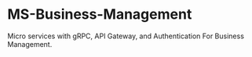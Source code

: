 # MS-Business-Management
Micro services with gRPC, API Gateway, and Authentication For Business Management.

